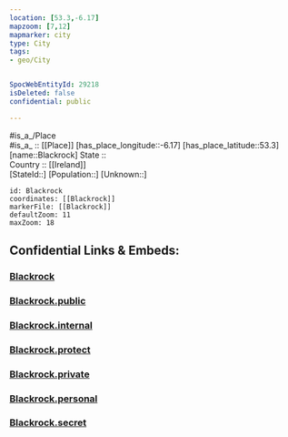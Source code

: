 ```yaml
---
location: [53.3,-6.17] 
mapzoom: [7,12] 
mapmarker: city 
type: City
tags:
- geo/City


SpocWebEntityId: 29218
isDeleted: false
confidential: public

---
```

#is_a_/Place  
#is_a_ :: [[Place]] 
[has_place_longitude::-6.17] 
[has_place_latitude::53.3] 
[name::Blackrock] 
State ::  
Country :: [[Ireland]]  
[StateId::] 
[Population::] 
[Unknown::] 


```leaflet
id: Blackrock
coordinates: [[Blackrock]] 
markerFile: [[Blackrock]] 
defaultZoom: 11 
maxZoom: 18
```


## Confidential Links & Embeds: 

### [Blackrock](/_Standards/Earth/Continent/Europe/Europe~North/Ireland/Counties~Ireland/Dún_Laoghaire–Rathdown/City/Blackrock.md) 

### [Blackrock.public](/_public/Earth/Continent/Europe/Europe~North/Ireland/Counties~Ireland/Dún_Laoghaire–Rathdown/City/Blackrock.public.md) 

### [Blackrock.internal](/_internal/Earth/Continent/Europe/Europe~North/Ireland/Counties~Ireland/Dún_Laoghaire–Rathdown/City/Blackrock.internal.md) 

### [Blackrock.protect](/_protect/Earth/Continent/Europe/Europe~North/Ireland/Counties~Ireland/Dún_Laoghaire–Rathdown/City/Blackrock.protect.md) 

### [Blackrock.private](/_private/Earth/Continent/Europe/Europe~North/Ireland/Counties~Ireland/Dún_Laoghaire–Rathdown/City/Blackrock.private.md) 

### [Blackrock.personal](/_personal/Earth/Continent/Europe/Europe~North/Ireland/Counties~Ireland/Dún_Laoghaire–Rathdown/City/Blackrock.personal.md) 

### [Blackrock.secret](/_secret/Earth/Continent/Europe/Europe~North/Ireland/Counties~Ireland/Dún_Laoghaire–Rathdown/City/Blackrock.secret.md)

